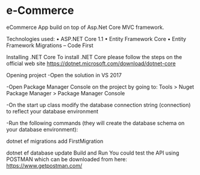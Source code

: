 # e-Commerce
eCommerce App build on top of Asp.Net Core MVC framework. 

Technologies used: • ASP.NET Core 1.1 • Entity Framework Core • Entity Framework Migrations – Code First

Installing .NET Core To install .NET Core please follow the steps on the official web site https://dotnet.microsoft.com/download/dotnet-core

Opening project -Open the solution in VS 2017

-Open Package Manager Console on the project by going to: Tools > Nuget Package Manager > Package Manager Console

-On the start up class modify the database connection string (connection) to reflect your database environment

-Run the following commands (they will create the database schema on your database environment):

dotnet ef migrations add FirstMigration

dotnet ef database update
Build and Run You could test the API using POSTMAN which can be downloaded from here: https://www.getpostman.com/

